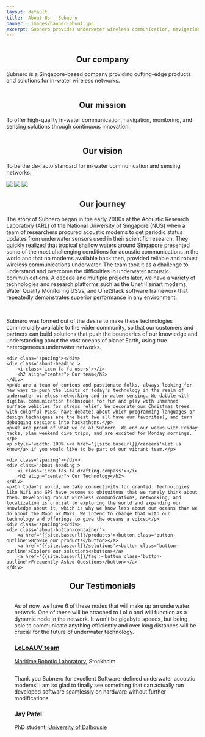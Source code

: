 ```yaml
---
layout: default
title:  About Us - Subnero
banner : images/banner-about.jpg
excerpt: Subnero provides underwater wireless communication, navigation, monitoring and sensing, using underwater acoustic smart modems and unmanned surface vehicles for water quality monitoring.
---
```


<div class='full tall' style='background-image: url({{site.baseurl}}/{{page.banner}});'>
  <div class='row'>
    <div class='large-12 columns'>
      <!-- {% include section-header.html title=page.title tagline=page.tagline color=page.title_color class="big" %} -->
    </div>
  </div>
  <div class='four spacing'></div>
  <div class='three spacing'></div>
</div>

<div class='about-container'>
    <div class='large-3 columns bg-grey column-margin'>
        <div class='centered-text'>
            <i class='icon fa fa-landmark'></i> 
            <h2 align="center">Our company</h2>
            <p class='about-text-padding'>Subnero is a Singapore-based company providing cutting-edge products and solutions for in-water wireless networks.</p>
        </div>
    </div>
    <div class='large-3 columns bg-grey column-margin'>
        <div class='centered-text'>
            <i class='icon fa fa-hands-helping'></i>
            <h2 align="center">Our mission</h2>
            <p class='about-text-padding'>To offer high-quality in-water communication, navigation, monitoring, and sensing solutions through continuous innovation.</p>
        </div>            
    </div>
    <div class='large-3 columns bg-grey column-margin'>
        <div class='centered-text'>
            <i class='icon fa fa-hand-holding-water'></i>
            <h2 align="center"> Our vision</h2>
            <p class='about-text-padding'>To be the de-facto standard for in-water communication and sensing networks.</p>
        </div>            
    </div>
</div>
<div class='three spacing'></div>
<div class='about-image-container'>
    <img src='{{site.baseurl}}/images/about-image1.jpg' class='about-image-item'>
    <img src='{{site.baseurl}}/images/about-image2.jpg' class='about-image-item'>
    <img src='{{site.baseurl}}/images/about-image3.jpg' class='about-image-item'>
</div>
<div class='row about-container'>
    <div class='about-heading'>
        <i class='icon fa fa-plane-departure'></i>
        <h2 align="center"> Our journey</h2>
    </div>
    <p>The story of Subnero began in the early 2000s at the Acoustic Research Laboratory (ARL) of the National University of Singapore (NUS) when a team of researchers procured acoustic modems to get periodic status updates from underwater sensors used in their scientific research. They quickly realized that tropical shallow waters around Singapore presented some of the most challenging conditions for acoustic communications in the world and that no modems available back then, provided reliable and robust wireless communications underwater. The team took it as a challenge to understand and overcome the difficulties in underwater acoustic communications. A decade and multiple projects later, we have a variety of technologies and research platforms such as the Unet II smart modems, Water Quality Monitoring USVs, and UnetStack software framework that repeatedly demonstrates superior performance in any environment.</p>
    <br>
    <p>Subnero was formed out of the desire to make these technologies commercially available to the wider community, so that our customers and partners can build solutions that push the boundaries of our knowledge and understanding about the vast oceans of planet Earth, using true heterogeneous underwater networks.</p>
    
    <div class='spacing'></div>
    <div class='about-heading'>
        <i class='icon fa fa-users'></i>
        <h2 align="center"> Our team</h2>
    </div>
    <p>We are a team of curious and passionate folks, always looking for new ways to push the limits of today's technology in the realm of underwater wireless networking and in-water sensing. We dabble with digital communication techniques for fun and play with unmanned surface vehicles for stress relief. We decorate our Christmas trees with colorful PCBs, have debates about which programming languages or design techniques are the best (we all have our favorites), and turn debugging sessions into hackathons.</p>
    <p>We are proud of what we do at Subnero. We end our weeks with Friday hacks, plan weekend dive trips, and are excited for Monday mornings.</p>
    <p style='width: 100%'><a href='{{site.baseurl}}/careers'>Let us know</a> if you would like to be part of our vibrant team.</p>

    <div class='spacing'></div>
    <div class='about-heading'>
        <i class='icon fas fa-drafting-compass'></i>
        <h2 align="center"> Our Technology</h2>
    </div>        
    <p>In today's world, we take connectivity for granted. Technologies like Wifi and GPS have become so ubiquitous that we rarely think about them. Developing robust wireless communications, networking, and localization is crucial to exploring the world and expanding our knowledge about it, which is why we know less about our oceans than we do about the Moon or Mars. We intend to change that with our technology and offerings to give the oceans a voice.</p>
    <div class='spacing'></div>
    <div class='about-button-container'>
        <a href='{{site.baseurl}}/products'><button class='button-outline'>Browse our products</button></a>
        <a href='{{site.baseurl}}/solutions'><button class='button-outline'>Explore our solutions</button></a>
        <a href='{{site.baseurl}}/faq'><button class='button-outline'>Frequently Asked Questions</button></a>
    </div>
</div>
<div class='about-heading'>
    <i class='icon fas fa-comments'></i>
    <h2 align="center"> Our Testimonials</h2>
</div>
<div class='about-testimonials'>
    <div class='large-4 columns bg-grey column-margin'>
        <i class='icon fa fa-quote-left'></i> 
        <div class='modTestimonials centered-text'>
            <p>As of now, we have 6 of these nodes that will make up an underwater network. One of these will be attached to LoLo and will function as a dynamic node in the network. It won't be gigabyte speeds, but being able to communicate anything efficiently and over long distances will be crucial for the future of underwater technology.</p>
            <h3 class='author'><a href='https://www.linkedin.com/company/maribot-lolo/' target="_blank">LoLoAUV team</a></h3>
            <p class='author'><a href='https://smarc.se/' target="_blank">Maritime Robotic Laboratory</a>, Stockholm</p>
        </div>
    </div>
    <div class='large-4 columns bg-grey column-margin'>
        <i class='icon fa fa-quote-left'></i> 
        <div class='modTestimonials centered-text'>
            <p>Thank you Subnero for excellent Software-defined underwater acoustic modems! I am so glad to finally see something that can actually run developed software seamlessly on hardware without further modifications.</p>
            <h3 class='author'>Jay Patel</h3>
            <p class='author'>PhD student, <a href='https://www.dal.ca/' target="_blank">University of Dalhousie</a></p>
        </div>            
    </div>
</div>
<div class='four spacing'></div>
